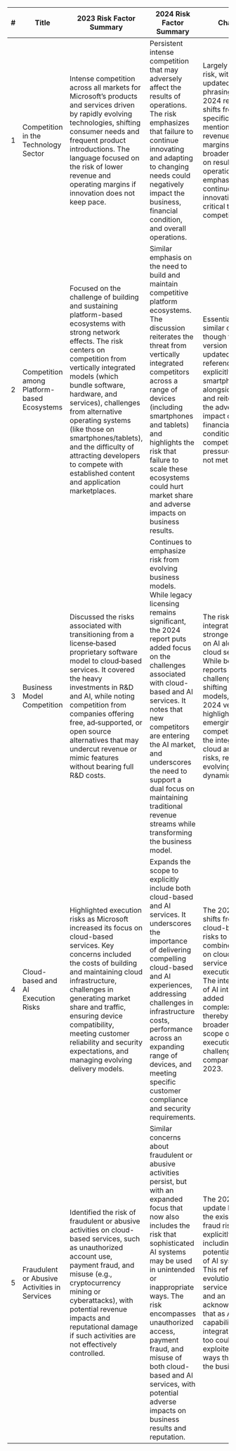 | # | Title                                       | 2023 Risk Factor Summary                                                                                                                                                                                                                                                                                                                                                                                                                                                                                                | 2024 Risk Factor Summary                                                                                                                                                                                                                                                                                                                                                                                                                                                                                              | Change                                                                                                                                                                                                                                                                                                                                                                 |
|---|---------------------------------------------|-------------------------------------------------------------------------------------------------------------------------------------------------------------------------------------------------------------------------------------------------------------------------------------------------------------------------------------------------------------------------------------------------------------------------------------------------------------------------------------------------------------------------|----------------------------------------------------------------------------------------------------------------------------------------------------------------------------------------------------------------------------------------------------------------------------------------------------------------------------------------------------------------------------------------------------------------------------------------------------------------------------------------------------------------------|------------------------------------------------------------------------------------------------------------------------------------------------------------------------------------------------------------------------------------------------------------------------------------------------------------------------------------------------------------------------|
| 1 | Competition in the Technology Sector        | Intense competition across all markets for Microsoft’s products and services driven by rapidly evolving technologies, shifting consumer needs and frequent product introductions. The language focused on the risk of lower revenue and operating margins if innovation does not keep pace.                                                                                                                                                                                                                                | Persistent intense competition that may adversely affect the results of operations. The risk emphasizes that failure to continue innovating and adapting to changing needs could negatively impact the business, financial condition, and overall operations.                                                                                                                                                                                                                                           | Largely the same risk, with updated phrasing: the 2024 report shifts from specifically mentioning revenue and margins to a broader impact on results of operations, emphasizing continuous innovation as critical to competitiveness.                                                                      |
| 2 | Competition among Platform-based Ecosystems   | Focused on the challenge of building and sustaining platform-based ecosystems with strong network effects. The risk centers on competition from vertically integrated models (which bundle software, hardware, and services), challenges from alternative operating systems (like those on smartphones/tablets), and the difficulty of attracting developers to compete with established content and application marketplaces.                                                                                                    | Similar emphasis on the need to build and maintain competitive platform ecosystems. The discussion reiterates the threat from vertically integrated competitors across a range of devices (including smartphones and tablets) and highlights the risk that failure to scale these ecosystems could hurt market share and adverse impacts on business results.                                                                                                                         | Essentially similar content, though the 2024 version includes updated references (e.g., explicitly noting smartphones alongside PCs) and reiterates the adverse impact on financial condition if competitive pressures are not met.                                                                       |
| 3 | Business Model Competition                    | Discussed the risks associated with transitioning from a license‐based proprietary software model to cloud‐based services. It covered the heavy investments in R&D and AI, while noting competition from companies offering free, ad‐supported, or open source alternatives that may undercut revenue or mimic features without bearing full R&D costs.                                                                                                                                    | Continues to emphasize risk from evolving business models. While legacy licensing remains significant, the 2024 report puts added focus on the challenges associated with cloud-based and AI services. It notes that new competitors are entering the AI market, and underscores the need to support a dual focus on maintaining traditional revenue streams while transforming the business model.                                                                                | The risk now integrates a stronger focus on AI alongside cloud services. While both reports note the challenges of shifting business models, the 2024 version highlights emerging AI competition and the integration of cloud and AI risks, reflecting evolving market dynamics.                                           |
| 4 | Cloud-based and AI Execution Risks            | Highlighted execution risks as Microsoft increased its focus on cloud-based services. Key concerns included the costs of building and maintaining cloud infrastructure, challenges in generating market share and traffic, ensuring device compatibility, meeting customer reliability and security expectations, and managing evolving delivery models.                                                                                                                              | Expands the scope to explicitly include both cloud-based and AI services. It underscores the importance of delivering compelling cloud-based and AI experiences, addressing challenges in infrastructure costs, performance across an expanding range of devices, and meeting specific customer compliance and security requirements.                                                                                                                  | The 2024 report shifts from solely cloud-based risks to a combined focus on cloud and AI service execution risks. The integration of AI introduces added complexity, thereby broadening the scope of execution challenges compared to 2023.                                                                   |
| 5 | Fraudulent or Abusive Activities in Services  | Identified the risk of fraudulent or abusive activities on cloud-based services, such as unauthorized account use, payment fraud, and misuse (e.g., cryptocurrency mining or cyberattacks), with potential revenue impacts and reputational damage if such activities are not effectively controlled.                                                                                                                                                                                        | Similar concerns about fraudulent or abusive activities persist, but with an expanded focus that now also includes the risk that sophisticated AI systems may be used in unintended or inappropriate ways. The risk encompasses unauthorized access, payment fraud, and misuse of both cloud-based and AI services, with potential adverse impacts on business results and reputation.                                                                        | The 2024 update builds on the existing fraud risk by explicitly including potential misuse of AI systems. This reflects an evolution in the service offerings and an acknowledgment that as AI capabilities are integrated, they too could be exploited in ways that harm the business.                      |